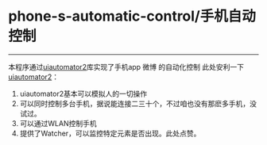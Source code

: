 # phone-s-automatic-control/手机自动控制
---
本程序通过[uiautomator2](https://github.com/openatx/uiautomator2)库实现了手机app 微博 的自动化控制
此处安利一下[uiautomator2](https://github.com/openatx/uiautomator2)：
1. uiautomator2基本可以模拟人的一切操作
2. 可以同时控制多台手机，据说能连接二三十个，不过咱也没有那麽多手机，没试过。
3. 可以通过WLAN控制手机
4. 提供了Watcher，可以监控特定元素是否出现。此处点赞。













